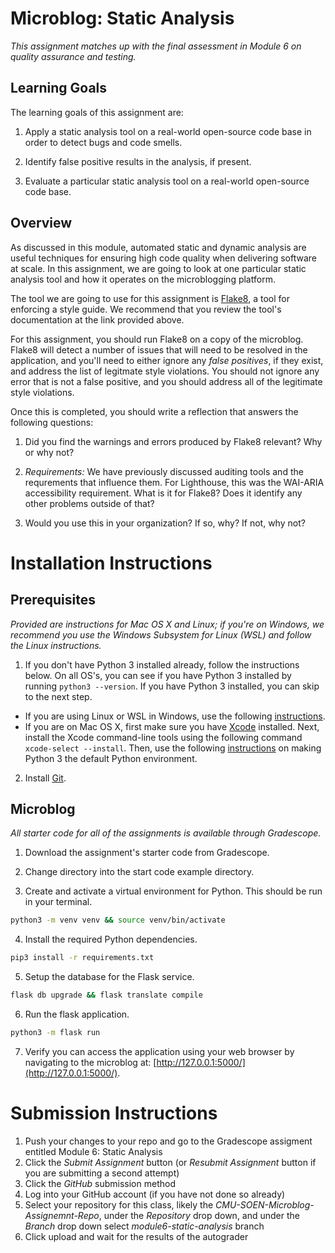 # Microblog: Static Analysis

_This assignment matches up with the final assessment in Module 6 on quality assurance and testing._

## Learning Goals

The learning goals of this assignment are:

1. Apply a static analysis tool on a real-world open-source code base in order to detect bugs and code smells.

2. Identify false positive results in the analysis, if present.

3. Evaluate a particular static analysis tool on a real-world open-source code base.

## Overview

As discussed in this module, automated static and dynamic analysis are useful techniques for ensuring high code quality when delivering software at scale.  In this assignment, we are going to look at one particular static analysis tool and how it operates on the microblogging platform.

The tool we are going to use for this assignment is [Flake8](https://flake8.pycqa.org/en/latest/), a tool for enforcing a style guide.  We recommend that you review the tool's documentation at the link provided above.

For this assignment, you should run Flake8 on a copy of the microblog.  Flake8 will detect a number of issues that will need to be resolved in the application, and you'll need to either ignore any *false positives*, if they exist, and address the list of legitmate style violations.  You should not ignore any error that is not a false positive, and you should address all of the legitimate style violations.

Once this is completed, you should write a reflection that answers the following questions:

1. Did you find the warnings and errors produced by Flake8 relevant?  Why or why not?

2. _Requirements:_ We have previously discussed auditing tools and the requrements that influence them.  For Lighthouse, this was the WAI-ARIA accessibility requirement.  What is it for Flake8?  Does it identify any other problems outside of that?

3. Would you use this in your organization?  If so, why?  If not, why not? 

# Installation Instructions

## Prerequisites 

_Provided are instructions for Mac OS X and Linux; if you're on Windows, we recommend you use the Windows Subsystem for Linux (WSL) and follow the Linux instructions._

1. If you don't have Python 3 installed already, follow the instructions below.  On all OS's, you can see if you have Python 3 installed by running `python3 --version`.  If you have Python 3 installed, you can skip to the next step.

* If you are using Linux or WSL in Windows, use the following [instructions](https://www.digitalocean.com/community/tutorials/how-to-install-python-3-and-set-up-a-programming-environment-on-an-ubuntu-20-04-server).  
* If you are on Mac OS X, first make sure you have [Xcode](https://developer.apple.com/xcode/) installed.  Next, install the Xcode command-line tools using the following command `xcode-select --install`.  Then, use the following [instructions](https://opensource.com/article/19/5/python-3-default-mac) on making Python 3 the default Python environment.

2. Install [Git](https://git-scm.com/book/en/v2/Getting-Started-Installing-Git).

## Microblog

_All starter code for all of the assignments is available through Gradescope._

1. Download the assignment's starter code from Gradescope.

2. Change directory into the start code example directory.

3. Create and activate a virtual environment for Python.  This should be run in your terminal.

```sh
python3 -m venv venv && source venv/bin/activate
```

4. Install the required Python dependencies.

```sh
pip3 install -r requirements.txt
```

5. Setup the database for the Flask service.

```sh
flask db upgrade && flask translate compile
```

6. Run the flask application.

```sh
python3 -m flask run
```

7. Verify you can access the application using your web browser by navigating to the microblog at: [http://127.0.0.1:5000/](http://127.0.0.1:5000/).

# Submission Instructions

1. Push your changes to your repo and go to the Gradescope assigment entitled Module 6: Static Analysis
2. Click the _Submit Assignment_ button (or _Resubmit Assignment_ button if you are submitting a second attempt)
3. Click the _GitHub_ submission method
4. Log into your GitHub account (if you have not done so already)
5. Select your repository for this class, likely the _CMU-SOEN-Microblog-Assignemnt-Repo_, under the _Repository_ drop down, and under the _Branch_ drop down select _module6-static-analysis_ branch
6. Click upload and wait for the results of the autograder